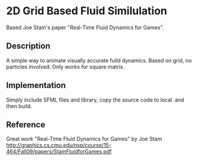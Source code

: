 # 2D Grid Based Fluid Similulation
Based Joe Stam's paper "Real-Time Fluid Dynamics for Games".

## Description

A simple way to animate visually accurate fuild dynamics. Based on grid, no particles involved. Only works for square matrix.

## Implementation

Simply include SFML files and library, copy the source code to local. and then build.

## Reference

Great work "Real-Time Fluid Dynamics for Games" by Joe Stam
http://graphics.cs.cmu.edu/nsp/course/15-464/Fall09/papers/StamFluidforGames.pdf
